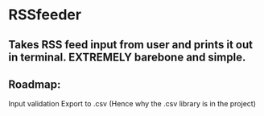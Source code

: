 # RSSfeeder
Takes RSS feed input from user and prints it out in terminal.
EXTREMELY barebone and simple.
---
## Roadmap:
Input validation
Export to .csv (Hence why the .csv library is in the project)
